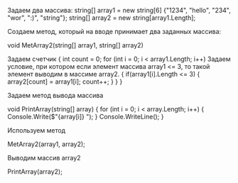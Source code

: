 Задаем два массива:
string[] array1 = new string[6] {"1234", "hello", "234", "wor", ":)", "string"};
string[] array2 = new string[array1.Length];

Создаем метод, который на вводе принимает два заданных массива:

void MetArray2(string[] array1, string[] array2)

Задаем счетчик
{
    int count = 0;
    for (int i = 0; i < array1.Length; i++)
Задаем условие, при котором если элемент массива array1 <= 3, то такой элемент выводим в массиме array2.
    {
    if(array1[i].Length <= 3)
        {
        array2[count] = array1[i];
        count++;
        }
    }
}

Задаем метод вывода массива

void PrintArray(string[] array)
{
    for (int i = 0; i < array.Length; i++)
    {
        Console.Write($"{array[i]} ");
    }
    Console.WriteLine();
}

Используем метод

MetArray2(array1, array2);

Выводим массив array2

PrintArray(array2);
